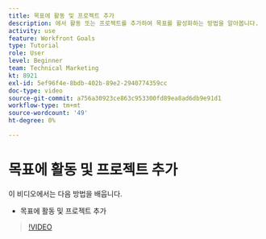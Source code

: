 ```yaml
---
title: 목표에 활동 및 프로젝트 추가
description: 에서 활동 또는 프로젝트를 추가하여 목표를 활성화하는 방법을 알아봅니다. [!DNL Workfront Goals].
activity: use
feature: Workfront Goals
type: Tutorial
role: User
level: Beginner
team: Technical Marketing
kt: 8921
exl-id: 5ef96f4e-8bdb-402b-89e2-2940774359cc
doc-type: video
source-git-commit: a756a30923ce863c953300fd89ea8ad6db9e91d1
workflow-type: tm+mt
source-wordcount: '49'
ht-degree: 0%

---
```


# 목표에 활동 및 프로젝트 추가

이 비디오에서는 다음 방법을 배웁니다.

* 목표에 활동 및 프로젝트 추가

>[!VIDEO](https://video.tv.adobe.com/v/335193/?quality=12&learn=on)
